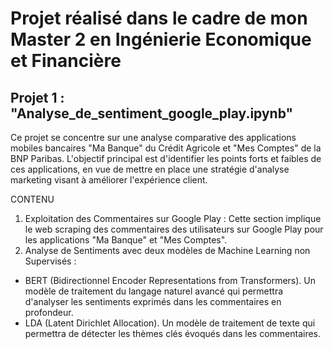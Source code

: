 # Projet réalisé dans le cadre de mon Master 2 en Ingénierie Economique et Financière 

## Projet 1 :  "Analyse_de_sentiment_google_play.ipynb" 
Ce projet se concentre sur une analyse comparative des applications mobiles bancaires "Ma Banque" du Crédit Agricole et "Mes Comptes" de la BNP Paribas. L'objectif principal est d'identifier les points forts et faibles de ces applications, en vue de mettre en place une stratégie d'analyse marketing visant à améliorer l'expérience client.

CONTENU 
1. Exploitation des Commentaires sur Google Play :
Cette section implique le web scraping des commentaires des utilisateurs sur Google Play pour les applications "Ma Banque" et "Mes Comptes".
2. Analyse de Sentiments avec deux modèles de Machine Learning non Supervisés : 
- BERT (Bidirectionnel Encoder Representations from Transformers). Un modèle de traitement du langage naturel avancé qui permettra d'analyser les sentiments exprimés dans les commentaires en profondeur.
- LDA (Latent Dirichlet Allocation). Un modèle de traitement de texte qui permettra de détecter les thèmes clés évoqués dans les commentaires.


 


